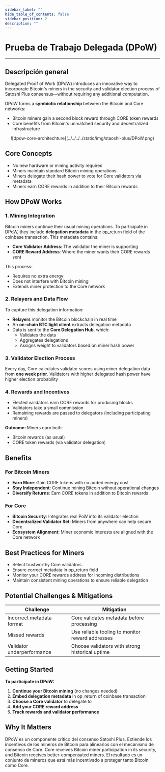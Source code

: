 ```yaml
---
sidebar_label: ""
hide_table_of_contents: false
sidebar_position: 2
description: ""
---
```


# Prueba de Trabajo Delegada (DPoW)

---

## Descripción general

Delegated Proof of Work (DPoW) introduces an innovative way to incorporate Bitcoin's miners in the security and validator election process of Satoshi Plus consensus—without requiring any additional computation.

DPoW forms a **symbiotic relationship** between the Bitcoin and Core networks:

- Bitcoin miners gain a second block reward through CORE token rewards
- Core benefits from Bitcoin's unmatched security and decentralized infrastructure

<p align="center">
![dpow-core-architechture](../../../../static/img/staoshi-plus/DPoW.png)
</p>

## Core Concepts

- No new hardware or mining activity required
- Miners maintain standard Bitcoin mining operations
- Miners delegate their hash power to vote for Core validators via metadata
- Miners earn CORE rewards in addition to their Bitcoin rewards

## How DPoW Works

### 1. Mining Integration

Bitcoin miners continue their usual mining operations. To participate in DPoW, they include **delegation metadata** in the op_return field of the coinbase transaction. This metadata contains:

- **Core Validator Address**: The validator the miner is supporting
- **CORE Reward Address**: Where the miner wants their CORE rewards sent

This process:

- Requires no extra energy
- Does not interfere with Bitcoin mining
- Extends miner protection to the Core network

### 2. Relayers and Data Flow

To capture this delegation information:

- **Relayers** monitor the Bitcoin blockchain in real time
- An **on-chain BTC light client** extracts delegation metadata
- Data is sent to the **Core Delegation Hub**, which:
  - Validates the data
  - Aggregates delegations
  - Assigns weight to validators based on miner hash power

### 3. Validator Election Process

Every day, Core calculates validator scores using miner delegation data from **one week prior**. Validators with higher delegated hash power have higher election probability

### 4. Rewards and Incentives

- Elected validators earn CORE rewards for producing blocks
- Validators take a small commission
- Remaining rewards are passed to delegators (including participating miners)

**Outcome:** Miners earn both:

- Bitcoin rewards (as usual)
- CORE token rewards (via validator delegation)

## Benefits

### For Bitcoin Miners

- **Earn More**: Gain CORE tokens with no added energy cost
- **Stay Independent**: Continue mining Bitcoin without operational changes
- **Diversify Returns**: Earn CORE tokens in addition to Bitcoin rewards

### For Core

- **Bitcoin Security**: Integrates real PoW into its validator election
- **Decentralized Validator Set**: Miners from anywhere can help secure Core
- **Ecosystem Alignment**: Miner economic interests are aligned with the Core network

## Best Practices for Miners

- Select trustworthy Core validators
- Ensure correct metadata in op_return field
- Monitor your CORE rewards address for incoming distributions
- Maintain consistent mining operations to ensure reliable delegation

## Potential Challenges & Mitigations

| **Challenge**              | **Mitigation**                                   |
| -------------------------- | ------------------------------------------------ |
| Incorrect metadata format  | Core validates metadata before processing        |
| Missed rewards             | Use reliable tooling to monitor reward addresses |
| Validator underperformance | Choose validators with strong historical uptime  |

## Getting Started

**To participate in DPoW:**

1. **Continue your Bitcoin mining** (no changes needed)
2. **Embed delegation metadata** in op_return of coinbase transaction
3. **Choose a Core validator** to delegate to
4. **Add your CORE reward address**
5. **Track rewards and validator performance**

## Why It Matters

DPoW es un componente crítico del consenso Satoshi Plus. Extiende los incentivos de los mineros de Bitcoin para alinearlos con el mecanismo de consenso de Core. Core receives Bitcoin miner participation in its security, and Bitcoin receives better-compensated miners. El resultado es un conjunto de mineros que está más incentivado a proteger tanto Bitcoin como Core.
